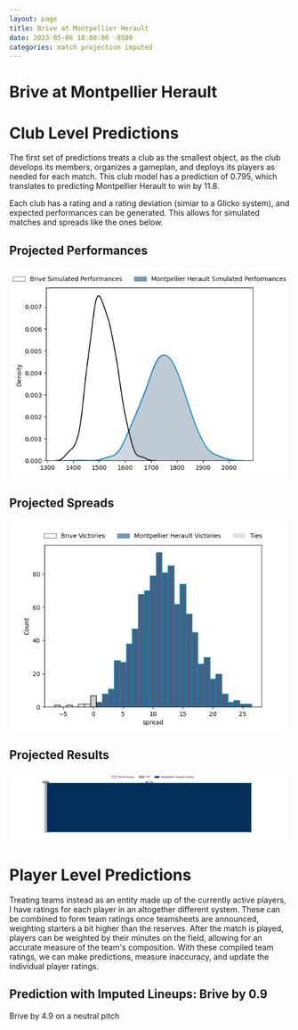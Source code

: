 ```yaml
---  
layout: page  
title: Brive at Montpellier Herault  
date: 2023-05-06 18:00:00 -0500  
categories: match projection imputed  
---
```

# Brive at Montpellier Herault

# Club Level Predictions


The first set of predictions treats a club as the smallest object, as the club develops its members, organizes a gameplan, and deploys its players as needed for each match. This club model has a prediction of 0.795, which translates to predicting Montpellier Herault to win by 11.8.

Each club has a rating and a rating deviation (simiar to a Glicko system), and expected performances can be generated. This allows for simulated matches and spreads like the ones below.
## Projected Performances


![Projected Performances](plots/performances_2023-05-06-MontpellierHerault-Brive.png)
## Projected Spreads


![Projected Spreads](plots/spreads_2023-05-06-MontpellierHerault-Brive.png)
## Projected Results


![Projected Results](plots/resultbar_2023-05-06-MontpellierHerault-Brive.png)
# Player Level Predictions


Treating teams instead as an entity made up of the currently active players, I have ratings for each player in an altogether different system. These can be combined to form team ratings once teamsheets are announced, weighting starters a bit higher than the reserves. After the match is played, players can be weighted by their minutes on the field, allowing for an accurate measure of the team's composition. With these compiled team ratings, we can make predictions, measure inaccuracy, and update the individual player ratings.
## Prediction with Imputed Lineups: Brive by 0.9


Brive by 4.9 on a neutral pitch

